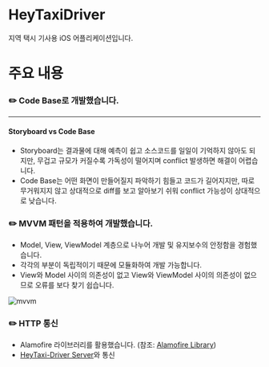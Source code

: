 # HeyTaxiDriver

지역 택시 기사용 iOS 어플리케이션입니다.

# 주요 내용

### ✏️ Code Base로 개발했습니다.
---------------------------------
#### Storyboard vs Code Base
* Storyboard는 결과물에 대해 예측이 쉽고 소스코드를 일일이 기억하지 않아도 되지만, 무겁고 규모가 커질수록 가독성이 떨어지며 conflict 발생하면 해결이 어렵습니다.
* Code Base는 어떤 화면이 만들어질지 파악하기 힘들고 코드가 길어지지만, 따로 무거워지지 않고 상대적으로 diff를 보고 알아보기 쉬워 conflict 가능성이 상대적으로 낮습니다.

### ✏️ MVVM 패턴을 적용하여 개발했습니다.
* Model, View, ViewModel 계층으로 나누어 개발 및 유지보수의 안정함을 경험했습니다.
* 각각의 부분이 독립적이기 때문에 모듈화하여 개발 가능합니다.
* View와 Model 사이의 의존성이 없고 View와 ViewModel 사이의 의존성이 없으므로 오류를 보다 찾기 쉽습니다.

![mvvm](https://user-images.githubusercontent.com/90949515/151707888-399e5e83-4fcd-4f95-b228-d4fc648d9143.png)

### ✏️ HTTP 통신
* Alamofire 라이브러리를 활용했습니다. (참조: [Alamofire Library](https://github.com/Alamofire/Alamofire))
* [HeyTaxi-Driver Server](https://github.com/jeyog/heytaxi)와 통신
